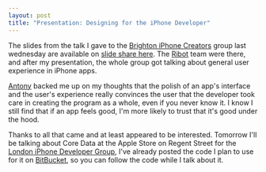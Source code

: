 ```yaml
---
layout: post
title: "Presentation: Designing for the iPhone Developer"
---
```


The slides from the talk I gave to the [Brighton iPhone Creators](http://groups.google.com/group/brighton-iphone-creators) group last wednesday are available on [slide share here](http://www.slideshare.net/danielctull/designing-for-the-iphone-developer). The [Ribot](http://www.ribot.co.uk") team were there, and after my presentation, the whole group got talking about general user experience in iPhone apps.

[Antony](http://twitter.com/ribot) backed me up on my thoughts that the polish of an app's interface and the user's experience really convinces the user that the developer took care in creating the program as a whole, even if you never know it. I know I still find that if an app feels good, I'm more likely to trust that it's good under the hood.

Thanks to all that came and at least appeared to be interested. Tomorrow I'll be talking about Core Data at the Apple Store on Regent Street for the [London iPhone Developer Group](http://www.linkedin.com/groups?home=&gid=1798655), I've already posted the code I plan to use for it on [BitBucket](http://bitbucket.org/danielctull/dtmusicmodel/), so you can follow the code while I talk about it.

